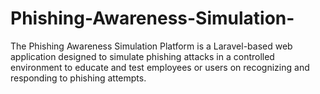 # Phishing-Awareness-Simulation-
The Phishing Awareness Simulation Platform is a Laravel-based web application designed to simulate phishing attacks in a controlled environment to educate and test employees or users on recognizing and responding to phishing attempts.
